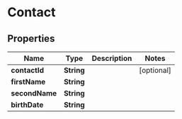 # Contact

## Properties
Name | Type | Description | Notes
------------ | ------------- | ------------- | -------------
**contactId** | **String** |  |  [optional]
**firstName** | **String** |  | 
**secondName** | **String** |  | 
**birthDate** | **String** |  | 
